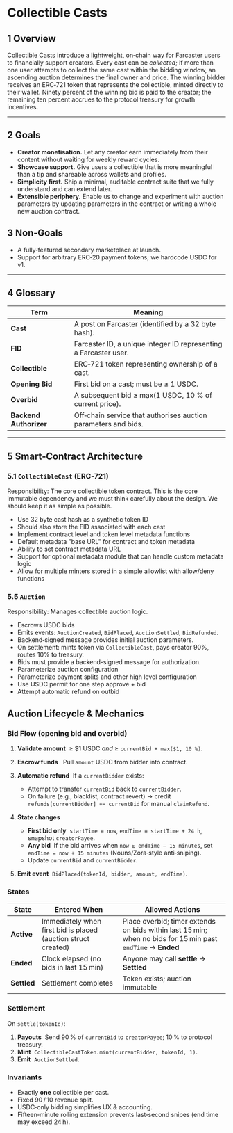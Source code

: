 # Collectible Casts

## 1 Overview

Collectible Casts introduce a lightweight, on‑chain way for Farcaster users to financially support creators. Every cast can be _collected_; if more than one user attempts to collect the same cast within the bidding window, an ascending auction determines the final owner and price. The winning bidder receives an ERC‑721 token that represents the collectible, minted directly to their wallet. Ninety percent of the winning bid is paid to the creator; the remaining ten percent accrues to the protocol treasury for growth incentives.

---

## 2 Goals

- **Creator monetisation.** Let any creator earn immediately from their content without waiting for weekly reward cycles.
- **Showcase support.** Give users a collectible that is more meaningful than a tip and shareable across wallets and profiles.
- **Simplicity first.** Ship a minimal, auditable contract suite that we fully understand and can extend later.
- **Extensible periphery.** Enable us to change and experiment with auction parameters by updating parameters in the contract or writing a whole new auction contract.

## 3 Non‑Goals

- A fully‑featured secondary marketplace at launch.
- Support for arbitrary ERC‑20 payment tokens; we hardcode USDC for v1.

---

## 4 Glossary

| Term                   | Meaning                                                          |
| ---------------------- | ---------------------------------------------------------------- |
| **Cast**               | A post on Farcaster (identified by a 32 byte hash).              |
| **FID**                | Farcaster ID, a unique integer ID representing a Farcaster user. |
| **Collectible**        | ERC‑721 token representing ownership of a cast.                  |
| **Opening Bid**        | First bid on a cast; must be ≥ 1 USDC.                           |
| **Overbid**            | A subsequent bid ≥ max(1 USDC, 10 % of current price).           |
| **Backend Authorizer** | Off‑chain service that authorises auction parameters and bids.   |

---

## 5 Smart‑Contract Architecture

### 5.1 `CollectibleCast` (ERC‑721)

Responsibility: The core collectible token contract. This is the core immutable dependency and we must think carefully about the design. We should keep it as simple as possible.

- Use 32 byte cast hash as a synthetic token ID
- Should also store the FID associated with each cast
- Implement contract level and token level metadata functions
- Default metadata "base URL" for contract and token metadata
- Ability to set contract metadata URL
- Support for optional metadata module that can handle custom metadata logic
- Allow for multiple minters stored in a simple allowlist with allow/deny functions

### 5.5 `Auction`

Responsibility: Manages collectible auction logic.

- Escrows USDC bids
- Emits events: `AuctionCreated`, `BidPlaced`, `AuctionSettled`, `BidRefunded`.
- Backend‑signed message provides initial auction parameters.
- On settlement: mints token via `CollectibleCast`, pays creator 90%, routes 10% to treasury.
- Bids must provide a backend-signed message for authorization.
- Parameterize auction configuration
- Parameterize payment splits and other high level configuration
- Use USDC permit for one step approve + bid
- Attempt automatic refund on outbid

## Auction Lifecycle & Mechanics

### Bid Flow (opening bid **and** overbid)

1. **Validate amount**  ≥ \$1 USDC _and_ ≥ `currentBid + max($1, 10 %)`.
2. **Escrow funds**   Pull `amount` USDC from bidder into contract.
3. **Automatic refund**  If a `currentBidder` exists:

   - Attempt to transfer `currentBid` back to `currentBidder`.
   - On failure (e.g., blacklist, contract revert) → credit `refunds[currentBidder] += currentBid` for manual `claimRefund`.

4. **State changes**

   - **First bid only**  `startTime = now`, `endTime = startTime + 24 h`, snapshot `creatorPayee`.
   - **Any bid**  If the bid arrives when `now ≥ endTime – 15 minutes`, set `endTime = now + 15 minutes` (Nouns/Zora‑style anti‑sniping).
   - Update `currentBid` and `currentBidder`.

5. **Emit event**  `BidPlaced(tokenId, bidder, amount, endTime)`.

### States

| State       | Entered When                                                  | Allowed Actions                                                                                             |
| ----------- | ------------------------------------------------------------- | ----------------------------------------------------------------------------------------------------------- |
| **Active**  | Immediately when first bid is placed (auction struct created) | Place overbid; timer extends on bids within last 15 min; when no bids for 15 min past `endTime` → **Ended** |
| **Ended**   | Clock elapsed (no bids in last 15 min)                        | Anyone may call **settle** → **Settled**                                                                    |
| **Settled** | Settlement completes                                          | Token exists; auction immutable                                                                             |

### Settlement

On `settle(tokenId)`:

1. **Payouts**  Send 90 % of `currentBid` to `creatorPayee`; 10 % to protocol treasury.
2. **Mint**  `CollectibleCastToken.mint(currentBidder, tokenId, 1)`.
3. **Emit**  `AuctionSettled`.

### Invariants

- Exactly **one** collectible per cast.
- Fixed 90 / 10 revenue split.
- USDC‑only bidding simplifies UX & accounting.
- Fifteen‑minute rolling extension prevents last‑second snipes (end time may exceed 24 h).
